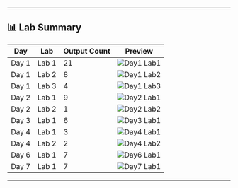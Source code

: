 
---

## 📊 Lab Summary

| Day  | Lab  | Output Count | Preview |
|------|------|--------------|---------|
| Day 1 | Lab 1 | 21 | ![Day1 Lab1](Day1%20lab1%20(1).png) |
| Day 1 | Lab 2 | 8  | ![Day1 Lab2](Day1%20lab2%20(1).png) |
| Day 1 | Lab 3 | 4  | ![Day1 Lab3](Day1%20lab3%20(1).png) |
| Day 2 | Lab 1 | 9  | ![Day2 Lab1](Day2%20lab1%20(1).png) |
| Day 2 | Lab 2 | 1  | ![Day2 Lab2](Day2%20lab2%20(1).png) |
| Day 3 | Lab 1 | 6  | ![Day3 Lab1](Day3%20lab1%20(1).png) |
| Day 4 | Lab 1 | 3  | ![Day4 Lab1](Day4%20lab1%20(1).png) |
| Day 4 | Lab 2 | 2  | ![Day4 Lab2](Day4%20lab2%20(1).png) |
| Day 6 | Lab 1 | 7  | ![Day6 Lab1](Day6%20lab1%20(1).png) |
| Day 7 | Lab 1 | 7  | ![Day7 Lab1](Day7%20lab1%20(1).png) |

---

